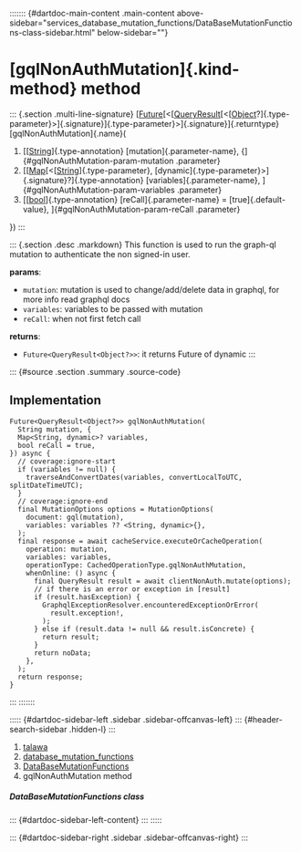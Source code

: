 ::::::: {#dartdoc-main-content .main-content above-sidebar="services_database_mutation_functions/DataBaseMutationFunctions-class-sidebar.html" below-sidebar=""}
<div>

# [gqlNonAuthMutation]{.kind-method} method

</div>

::: {.section .multi-line-signature}
[[Future](https://api.flutter.dev/flutter/dart-core/Future-class.html)[\<[[QueryResult](https://pub.dev/documentation/graphql/5.2.0-beta.9/graphql/QueryResult-class.html)[\<[[Object](https://api.flutter.dev/flutter/dart-core/Object-class.html)?]{.type-parameter}\>]{.signature}]{.type-parameter}\>]{.signature}]{.returntype}
[gqlNonAuthMutation]{.name}(

1.  [[[String](https://api.flutter.dev/flutter/dart-core/String-class.html)]{.type-annotation}
    [mutation]{.parameter-name}, {]{#gqlNonAuthMutation-param-mutation
    .parameter}
2.  [[[Map](https://api.flutter.dev/flutter/dart-core/Map-class.html)[\<[[String](https://api.flutter.dev/flutter/dart-core/String-class.html)]{.type-parameter},
    [dynamic]{.type-parameter}\>]{.signature}?]{.type-annotation}
    [variables]{.parameter-name}, ]{#gqlNonAuthMutation-param-variables
    .parameter}
3.  [[[bool](https://api.flutter.dev/flutter/dart-core/bool-class.html)]{.type-annotation}
    [reCall]{.parameter-name} = [true]{.default-value},
    ]{#gqlNonAuthMutation-param-reCall .parameter}

})
:::

::: {.section .desc .markdown}
This function is used to run the graph-ql mutation to authenticate the
non signed-in user.

**params**:

-   `mutation`: mutation is used to change/add/delete data in graphql,
    for more info read graphql docs
-   `variables`: variables to be passed with mutation
-   `reCall`: when not first fetch call

**returns**:

-   `Future<QueryResult<Object?>>`: it returns Future of dynamic
:::

::: {#source .section .summary .source-code}
## Implementation

``` language-dart
Future<QueryResult<Object?>> gqlNonAuthMutation(
  String mutation, {
  Map<String, dynamic>? variables,
  bool reCall = true,
}) async {
  // coverage:ignore-start
  if (variables != null) {
    traverseAndConvertDates(variables, convertLocalToUTC, splitDateTimeUTC);
  }
  // coverage:ignore-end
  final MutationOptions options = MutationOptions(
    document: gql(mutation),
    variables: variables ?? <String, dynamic>{},
  );
  final response = await cacheService.executeOrCacheOperation(
    operation: mutation,
    variables: variables,
    operationType: CachedOperationType.gqlNonAuthMutation,
    whenOnline: () async {
      final QueryResult result = await clientNonAuth.mutate(options);
      // if there is an error or exception in [result]
      if (result.hasException) {
        GraphqlExceptionResolver.encounteredExceptionOrError(
          result.exception!,
        );
      } else if (result.data != null && result.isConcrete) {
        return result;
      }
      return noData;
    },
  );
  return response;
}
```
:::
:::::::

::::: {#dartdoc-sidebar-left .sidebar .sidebar-offcanvas-left}
::: {#header-search-sidebar .hidden-l}
:::

1.  [talawa](../../index.html)
2.  [database_mutation_functions](../../services_database_mutation_functions/)
3.  [DataBaseMutationFunctions](../../services_database_mutation_functions/DataBaseMutationFunctions-class.html)
4.  gqlNonAuthMutation method

##### DataBaseMutationFunctions class

::: {#dartdoc-sidebar-left-content}
:::
:::::

::: {#dartdoc-sidebar-right .sidebar .sidebar-offcanvas-right}
:::
